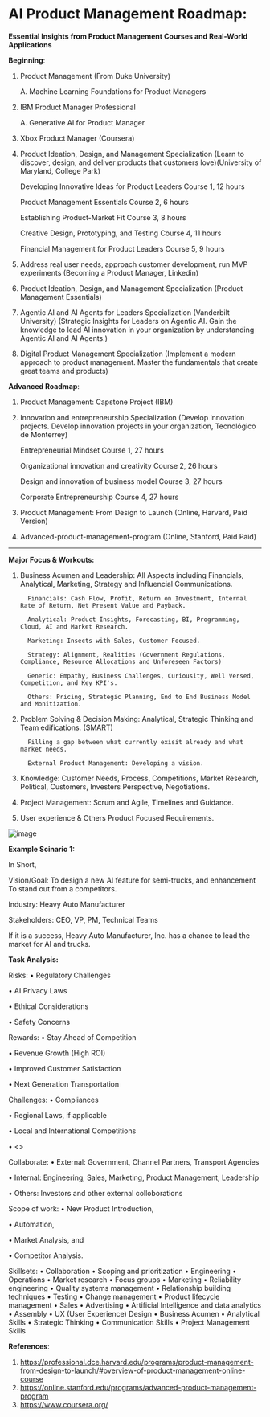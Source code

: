 # AI Product Management Roadmap:

**Essential Insights from Product Management Courses and Real-World Applications**

**Beginning**:
1. Product Management (From Duke University)

      A. Machine Learning Foundations for Product Managers

2. IBM Product Manager Professional

      A. Generative AI for Product Manager
   
3. Xbox Product Manager (Coursera)

4. Product Ideation, Design, and Management Specialization (Learn to discover, design, and deliver products that customers love)(University of Maryland, College Park)
   
      Developing Innovative Ideas for Product Leaders
      Course 1, 12 hours
      
      Product Management Essentials
      Course 2, 6 hours
      
      Establishing Product-Market Fit
      Course 3, 8 hours
      
      Creative Design, Prototyping, and Testing
      Course 4, 11 hours
      
      Financial Management for Product Leaders
      Course 5, 9 hours

6. Address real user needs, approach customer development, run MVP experiments (Becoming a Product Manager, Linkedin)

7. Product Ideation, Design, and Management Specialization (Product Management Essentials)

8. Agentic AI and AI Agents for Leaders Specialization (Vanderbilt University) (Strategic Insights for Leaders on Agentic AI. Gain the knowledge to lead AI innovation in your organization by understanding Agentic AI and AI Agents.)

9. Digital Product Management Specialization (Implement a modern approach to product management. Master the fundamentals that create great teams and products)


**Advanced Roadmap**:
1. Product Management: Capstone Project (IBM)

2. Innovation and entrepreneurship Specialization (Develop innovation projects. Develop innovation projects in your organization, Tecnológico de Monterrey)

      Entrepreneurial Mindset
      Course 1, 27 hours
      
      Organizational innovation and creativity
      Course 2, 26 hours
      
      Design and innovation of business model
      Course 3, 27 hours
      
      Corporate Entrepreneurship
      Course 4, 27 hours

3. Product Management: From Design to Launch (Online, Harvard, Paid Version)
   
4. Advanced-product-management-program (Online, Stanford, Paid Paid)
   
-----------------------------------------

**Major Focus & Workouts:**

1.  Business Acumen and Leadership: All Aspects including Financials, Analytical, Marketing, Strategy and Influencial Communications.
   
          Financials: Cash Flow, Profit, Return on Investment, Internal Rate of Return, Net Present Value and Payback.
    
          Analytical: Product Insights, Forecasting, BI, Programming, Cloud, AI and Market Research.
    
          Marketing: Insects with Sales, Customer Focused.
    
          Strategy: Alignment, Realities (Government Regulations, Compliance, Resource Allocations and Unforeseen Factors)
    
          Generic: Empathy, Business Challenges, Curiousity, Well Versed, Competition, and Key KPI's.
    
          Others: Pricing, Strategic Planning, End to End Business Model and Monitization. 

3.  Problem Solving & Decision Making: Analytical, Strategic Thinking and Team edifications. (SMART)

          Filling a gap between what currently exisit already and what market needs.
      
          External Product Management: Developing a vision.

3.  Knowledge: Customer Needs, Process, Competitions, Market Research, Political, Customers, Investers Perspective, Negotiations.

4. Project Management: Scrum and Agile, Timelines and Guidance. 

5. User experience & Others Product Focused Requirements. 


![image](https://github.com/user-attachments/assets/8be5d22c-9aaa-4fea-bc73-d9febafddd7a)



**Example Scinario 1:**

In Short,

Vision/Goal: To design a new AI feature for semi-trucks, and enhancement To stand out from a competitors. 

Industry: Heavy Auto Manufacturer

Stakeholders: CEO, VP, PM, Technical Teams

If it is a success, Heavy Auto Manufacturer, Inc. has a chance to lead the market for AI and trucks.

**Task Analysis:**

Risks:
•	Regulatory Challenges

•	AI Privacy Laws

•	Ethical Considerations

•	Safety Concerns

Rewards:
•	Stay Ahead of Competition

•	Revenue Growth (High ROI)

•	Improved Customer Satisfaction

•	Next Generation Transportation

Challenges:
•	Compliances

•	Regional Laws, if applicable

•	Local and International Competitions

•	<>

Collaborate:
•	External: Government, Channel Partners, Transport Agencies

•	Internal: Engineering, Sales, Marketing, Product Management, Leadership

•	Others: Investors and other external colloborations


Scope of work:
•	New Product Introduction,  

•	Automation, 

•	Market Analysis, and

•	Competitor Analysis.


Skillsets:
•	Collaboration
•	Scoping and prioritization
•	Engineering
•	Operations
•	Market research
•	Focus groups
•	Marketing
•	Reliability engineering
•	Quality systems management
•	Relationship building techniques
•	Testing
•	Change management
•	Product lifecycle management
•	Sales
•	Advertising
•	Artificial Intelligence and data analytics
•	Assembly
•	UX (User Experience) Design
•	Business Acumen
•	Analytical Skills
•	Strategic Thinking
•	Communication Skills
•	Project Management Skills



**References**: 
1. https://professional.dce.harvard.edu/programs/product-management-from-design-to-launch/#overview-of-product-management-online-course
2. https://online.stanford.edu/programs/advanced-product-management-program
3. https://www.coursera.org/
